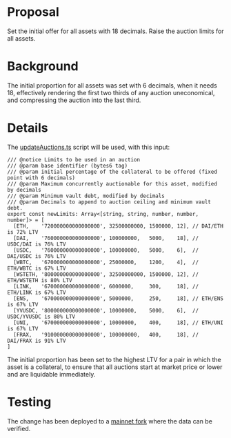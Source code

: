 # Proposal
Set the initial offer for all assets with 18 decimals. Raise the auction limits for all assets.

# Background
The initial proportion for all assets was set with 6 decimals, when it needs 18, effectively rendering the first two thirds of any auction uneconomical, and compressing the auction into the last third.

# Details
The [updateAuctions.ts](https://github.com/yieldprotocol/environments-v2/blob/4bf6c0f8a2576da54d660e28679ff3c0104e4603/scripts/governance/update/updateAuctions/updateAuctions.ts) script will be used, with this input:
```
/// @notice Limits to be used in an auction
/// @param base identifier (bytes6 tag)
/// @param initial percentage of the collateral to be offered (fixed point with 6 decimals)
/// @param Maximum concurrently auctionable for this asset, modified by decimals
/// @param Minimum vault debt, modified by decimals
/// @param Decimals to append to auction ceiling and minimum vault debt.
export const newLimits: Array<[string, string, number, number, number]> = [
  [ETH,    '720000000000000000', 32500000000, 1500000, 12], // DAI/ETH is 72% LTV
  [DAI,    '760000000000000000', 100000000,   5000,    18], // USDC/DAI is 76% LTV
  [USDC,   '760000000000000000', 100000000,   5000,    6],  // DAI/USDC is 76% LTV
  [WBTC,   '670000000000000000', 25000000,    1200,    4],  // ETH/WBTC is 67% LTV
  [WSTETH, '800000000000000000', 32500000000, 1500000, 12], // ETH/WSTETH is 80% LTV
  [LINK,   '670000000000000000', 6000000,     300,     18], // ETH/LINK is 67% LTV
  [ENS,    '670000000000000000', 5000000,     250,     18], // ETH/ENS is 67% LTV
  [YVUSDC, '800000000000000000', 10000000,    5000,    6],  // USDC/YVUSDC is 80% LTV
  [UNI,    '670000000000000000', 10000000,    400,     18], // ETH/UNI is 67% LTV
  [FRAX,   '910000000000000000', 100000000,   400,     18], // DAI/FRAX is 91% LTV
]
```

The initial proportion has been set to the highest LTV for a pair in which the asset is a collateral, to ensure that all auctions start at market price or lower and are liquidable immediately.

# Testing
The change has been deployed to a [mainnet fork](https://dashboard.tenderly.co/Yield/v2/fork/32e736c2-9d6f-4dc8-ab91-ccb4f69d4d0c) where the data can be verified.
